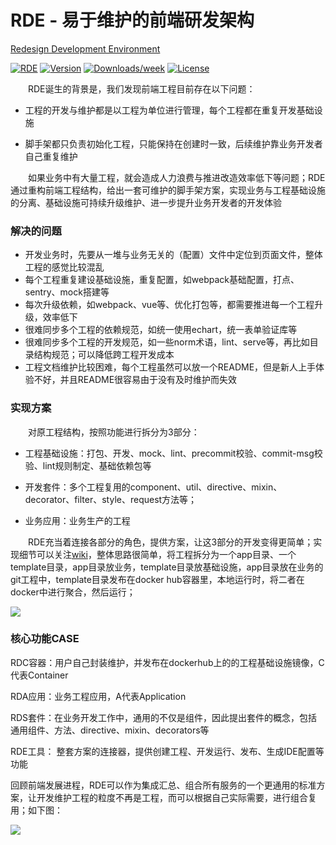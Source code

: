 RDE - 易于维护的前端研发架构
====

[Redesign Development Environment](https://kaola-fed.github.io/RDE/index.html)

[![RDE](https://img.shields.io/badge/cli-RDE-%2368BAEB.svg)](https://github.com/kaola-fed/RDE)
[![Version](https://img.shields.io/npm/v/rede.svg)](https://npmjs.org/package/rede)
[![Downloads/week](https://img.shields.io/npm/dw/rede.svg)](https://npmjs.org/package/rede)
[![License](https://img.shields.io/npm/l/rede.svg)](https://github.com/nupthale/rede/blob/master/package.json)


&emsp;&emsp;RDE诞生的背景是，我们发现前端工程目前存在以下问题：

* 工程的开发与维护都是以工程为单位进行管理，每个工程都在重复开发基础设施

* 脚手架都只负责初始化工程，只能保持在创建时一致，后续维护靠业务开发者自己重复维护

&emsp;&emsp;如果业务中有大量工程，就会造成人力浪费与推进改造效率低下等问题；RDE通过重构前端工程结构，给出一套可维护的脚手架方案，实现业务与工程基础设施的分离、基础设施可持续升级维护、进一步提升业务开发者的开发体验

### 解决的问题

* 开发业务时，先要从一堆与业务无关的（配置）文件中定位到页面文件，整体工程的感觉比较混乱
* 每个工程重复建设基础设施，重复配置，如webpack基础配置，打点、sentry、mock搭建等
* 每次升级依赖，如webpack、vue等、优化打包等，都需要推进每一个工程升级，效率低下
* 很难同步多个工程的依赖规范，如统一使用echart，统一表单验证库等
* 很难同步多个工程的开发规范，如一些norm术语，lint、serve等，再比如目录结构规范；可以降低跨工程开发成本
* 工程文档维护比较困难，每个工程虽然可以放一个README，但是新人上手体验不好，并且README很容易由于没有及时维护而失效

### 实现方案

&emsp;&emsp;对原工程结构，按照功能进行拆分为3部分：

* 工程基础设施：打包、开发、mock、lint、precommit校验、commit-msg校验、lint规则制定、基础依赖包等
* 开发套件：多个工程复用的component、util、directive、mixin、decorator、filter、style、request方法等；

* 业务应用：业务生产的工程

&emsp;&emsp;RDE充当着连接各部分的角色，提供方案，让这3部分的开发变得更简单；实现细节可以关注[wiki](https://github.com/kaola-fed/RDE/wiki)，整体思路很简单，将工程拆分为一个app目录、一个template目录，app目录放业务，template目录放基础设施，app目录放在业务的git工程中，template目录发布在docker hub容器里，本地运行时，将二者在docker中进行聚合，然后运行；

![](https://haitao.nos.netease.com/bf0c98ac-6416-4d29-8bd4-bf94172a4354_835_619.png)

### 核心功能CASE

RDC容器：用户自己封装维护，并发布在dockerhub上的的工程基础设施镜像，C代表Container

RDA应用：业务工程应用，A代表Application

RDS套件：在业务开发工作中，通用的不仅是组件，因此提出套件的概念，包括通用组件、方法、directive、mixin、decorators等

RDE工具： 整套方案的连接器，提供创建工程、开发运行、发布、生成IDE配置等功能

回顾前端发展进程，RDE可以作为集成汇总、组合所有服务的一个更通用的标准方案，让开发维护工程的粒度不再是工程，而可以根据自己实际需要，进行组合复用；如下图：

![](https://haitao.nos.netease.com/aad8723b-98c7-4774-bfbb-072ddb3ac7b4_1552_1166.jpg)

